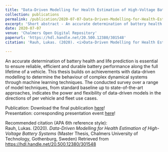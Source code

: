 ```yaml
---
title: "Data-Driven Modelling for Health Estimation of High-Voltage Battery Systems"
collection: publications
permalink: /publication/2020-07-07-Data-Driven-Modelling-for-Health-Estimation-of-High-Voltage-Battery-Systems
excerpt: 'Short abstract - An accurate determination of battery health and life prediction is essential to ensure reliable, efficient and durable battery performance along the full lifetime of a vehicle. This thesis builds on achievements with data-driven modelling to determine the behaviour of complex dynamical systems through machine learning techniques. The conducted survey over a range of model techniques, from standard baseline up to state-of-the-art approaches, indicates the power and flexibility of data-driven models in the directions of per vehicle and fleet use cases.'
date: 2020-07-07
venue: 'Chalmers Open Digital Repository'
paperurl: 'https://hdl.handle.net/20.500.12380/301548'
citation: 'Rauh, Lukas. (2020). <i>Data-Driven Modelling for Health Estimation of High-Voltage Battery Systems </i>(Master Thesis, Chalmers University of Technology, Gothenburg, Sweden) Retrieved from https://hdl.handle.net/20.500.12380/301548'

---
```

An accurate determination of battery health and life prediction is essential to ensure reliable, efficient and durable battery performance along the full lifetime of a vehicle. This thesis builds on achievements with data-driven modelling to determine the behaviour of complex dynamical systems through machine learning techniques. The conducted survey over a range of model techniques, from standard baseline up to state-of-the-art approaches, indicates the power and flexibility of data-driven models in the directions of per vehicle and fleet use cases.


Publication: Download the final publication [here](https://hdl.handle.net/20.500.12380/301548)!  
Presentation: corresponding presentation event [here](https://luckyluks.github.io/talks/2020-06-12-thesis-defense)!


Recommended citation (APA 6th reference style):  
Rauh, Lukas. (2020). <i>Data-Driven Modelling for Health Estimation of High-Voltage Battery Systems </i>(Master Thesis, Chalmers University of Technology, Gothenburg, Sweden) Retrieved from https://hdl.handle.net/20.500.12380/301548
